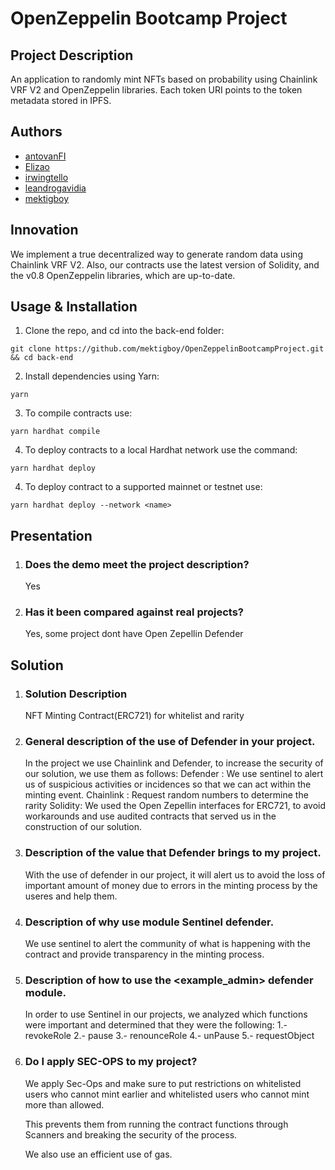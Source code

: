 # OpenZeppelin Bootcamp Project

## Project Description

An application to randomly mint NFTs based on probability using Chainlink VRF V2 and OpenZeppelin libraries.
Each token URI points to the token metadata stored in IPFS.

## Authors

-   [antovanFI](https://github.com/antovanFI)
-   [Elizao](https://github.com/Elizao)
-   [irwingtello](https://github.com/irwingtello)
-   [leandrogavidia](https://github.com/leandrogavidia)
-   [mektigboy](https://github.com/mektigboy)

## Innovation

We implement a true decentralized way to generate random data using Chainlink VRF V2.
Also, our contracts use the latest version of Solidity, and the v0.8 OpenZeppelin libraries, which are up-to-date. 

## Usage & Installation

1. Clone the repo, and cd into the back-end folder:
```
git clone https://github.com/mektigboy/OpenZeppelinBootcampProject.git && cd back-end
```
2. Install dependencies using Yarn:
```
yarn
```
3. To compile contracts use:
```
yarn hardhat compile
```
4. To deploy contracts to a local Hardhat network use the command:
```
yarn hardhat deploy
```
4. To deploy contract to a supported mainnet or testnet use:
```
yarn hardhat deploy --network <name>
```

## Presentation

1. ### Does the demo meet the project description?

   Yes

2. ### Has it been compared against real projects?

   Yes, some project dont have Open Zepellin Defender

## Solution

1. ### Solution Description

    NFT Minting Contract(ERC721) for whitelist and rarity

2. ### General description of the use of Defender in your project.

   In the project we use Chainlink and Defender, to increase the security of our solution, we use them as follows:
	Defender : We use sentinel to alert us of suspicious activities or incidences so that we can act within the minting event.
	Chainlink : Request random numbers to determine the rarity
	Solidity: We used the Open Zepellin interfaces for ERC721, to avoid workarounds and use audited contracts that served us in the construction of our solution.

3. ### Description of the value that Defender brings to my project.

    With the use of defender in our project, it will alert us to avoid the loss of important amount of money due to errors in the minting process by the useres and help them.

4. ### Description of why use module Sentinel defender.

    We use sentinel to alert the community of what is happening with the contract and provide transparency in the minting process.

5. ### Description of how to use the <example_admin> defender module.

    In order to use Sentinel in our projects, we analyzed which functions were important and determined that they were the following:
	1.- revokeRole
	2.- pause
	3.- renounceRole
	4.- unPause
	5.- requestObject

6. ### Do I apply SEC-OPS to my project?

    We apply Sec-Ops and make sure to put restrictions on whitelisted users who cannot mint earlier and whitelisted users who cannot mint more than allowed.

	This prevents them from running the contract functions through Scanners and breaking the security of the process.

	We also use an efficient use of gas.
